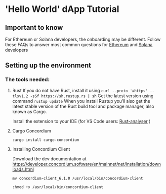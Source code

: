 # 'Hello World' dApp Tutorial

## Important to know

For Ethereum or Solana developers, the onboarding may be different. Follow these FAQs to answer most common questions for [Ethereum](https://developer.concordium.software/en/mainnet/smart-contracts/onboarding-guide-ethereum-developers/faq.html) and [Solana](https://developer.concordium.software/en/mainnet/smart-contracts/onboarding-guide-solana-developers/faq.html) developers

## Setting up the environment

### The tools needed:

1. Rust
    If you do not have Rust, install it using
    `curl --proto '=https' --tlsv1.2 -sSf https://sh.rustup.rs | sh`
    Get the latest version using command
    `rustup update`
    When you install Rustup you’ll also get the latest stable version of the Rust build tool and package manager, also known as Cargo.

    Install the extension to your IDE (for VS Code users: [Rust-analyser](https://code.visualstudio.com/docs/languages/rust) )
2. Cargo Concordium

	`cargo install cargo-concordium`



3. Installing Concordium Client

    Download the dev documentation at https://developer.concordium.software/en/mainnet/net/installation/downloads.html

    `mv concordium-client_6.1.0 /usr/local/bin/concordium-client`

    `chmod +x /usr/local/bin/concordium-client`